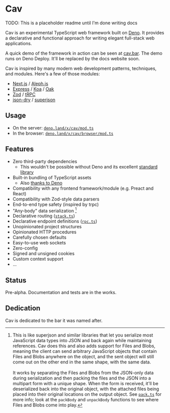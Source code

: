 # Cav

TODO: This is a placeholder readme until I'm done writing docs

Cav is an experimental TypeScript web framework built on
[Deno](https://deno.land). It provides a declarative and functional approach for
writing elegant full-stack web applications.

A quick demo of the framework in action can be seen at [cav.bar](https://cav.bar). The demo runs on Deno Deploy. It'll be replaced by the docs website soon.

Cav is inspired by many modern web development patterns, techniques, and
modules. Here's a few of those modules:

- [Next.js](https://nextjs.org/) / [Aleph.js](https://alephjs.org/)
- [Express](https://expressjs.com/) / [Koa](https://koajs.com/) / [Oak](https://oakserver.github.io/oak/)
- [Zod](https://github.com/colinhacks/zod) / [tRPC](https://trpc.io)
- [json-dry](https://github.com/11ways/json-dry) / [superjson](https://github.com/blitz-js/superjson)

## Usage

- On the server: [`deno.land/x/cav/mod.ts`](https://deno.land/x/cav/mod.ts)
- In the browser:
  [`deno.land/x/cav/browser/mod.ts`](https://deno.land/x/cav/browser/mod.ts)

## Features 

- Zero third-party dependencies
  - This wouldn't be possible without Deno and its excellent [standard library](https://deno.land/std)
- Built-in bundling of TypeScript assets
  - Also [thanks to Deno](https://deno.land/manual/typescript/runtime.md)
- Compatibility with any frontend framework/module (e.g. Preact and React)
- Compatibility with Zod-style data parsers
- End-to-end type safety (inspired by trpc)
- "Any-body" data serialization [^1]
- Declarative routing ([`stack.ts`](./stack.ts))
- Declarative endpoint definitions ([`rpc.ts`](./rpc.ts))
- Unopinionated project structures
- Opinionated HTTP procedures
- Carefully chosen defaults
- Easy-to-use web sockets
- Zero-config
- Signed and unsigned cookies
- Custom context support
- ...

[^1]: This is like superjson and similar libraries that let you serialize most
JavaScript data types into JSON and back again while maintaining references. Cav
does this and also adds support for Files and Blobs, meaning the client can send
arbitrary JavaScript objects that contain Files and Blobs anywhere on the
object, and the sent object will still come out on the other end in the same
shape, with the same data.<br><br>It works by separating the Files and Blobs
from the JSON-only data during serialization and then packing the files and the
JSON into a multipart form with a unique shape. When the form is received, it'll
be deserialized back into the original object, with the attached files being
placed into their original locations on the output object. See
[`pack.ts`](./pack.ts) for more info; look at the `packBody` and `unpackBody`
functions to see where Files and Blobs come into play.

## Status

Pre-alpha. Documentation and tests are in the works.

## Dedication

Cav is dedicated to the bar it was named after.
